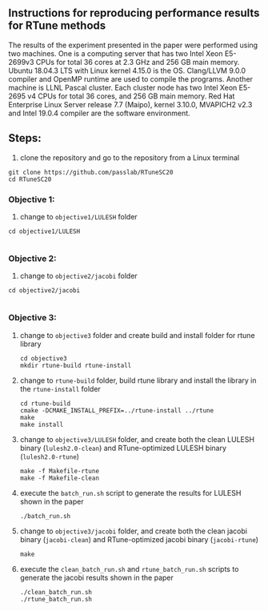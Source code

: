 ## Instructions for reproducing performance results for RTune methods

The results of the experiment presented in the paper were performed using two machines. One  is  a computing  server  that  has  two  Intel  Xeon  E5-2699v3  CPUs for total 36 cores at 2.3 GHz and 256 GB main memory. Ubuntu 18.04.3 LTS with Linux kernel 4.15.0  is  the  OS.  Clang/LLVM  9.0.0  compiler  and  OpenMP runtime  are  used  to  compile  the  programs. Another machine is LLNL Pascal  cluster.  Each  cluster  node  has  two  Intel  Xeon  E5-2695 v4 CPUs for total 36 cores, and 256 GB main memory. Red  Hat  Enterprise  Linux  Server  release  7.7  (Maipo),  kernel 3.10.0,  MVAPICH2  v2.3  and  Intel  19.0.4  compiler  are  the software environment.

## Steps:
1. clone the repository and go to the repository from a Linux terminal

```
git clone https://github.com/passlab/RTuneSC20
cd RTuneSC20
```

### Objective 1: 

1. change to `objective1/LULESH` folder

```
cd objective1/LULESH


```


### Objective 2:

1. change to `objective2/jacobi` folder
```
cd objective2/jacobi


```

### Objective 3: 

1. change to `objective3` folder and create build and install folder for rtune library
    ```
    cd objective3
    mkdir rtune-build rtune-install
    ```
1. change to `rtune-build` folder, build rtune library and install the library in the `rtune-install` folder
    ```
    cd rtune-build
    cmake -DCMAKE_INSTALL_PREFIX=../rtune-install ../rtune 
    make
    make install

    ```
1. change to `objective3/LULESH` folder, and create both the clean LULESH binary (`lulesh2.0-clean`) and RTune-optimized LULESH binary (`lulesh2.0-rtune`)

    ```
    make -f Makefile-rtune 
    make -f Makefile-clean
    ```
1. execute the `batch_run.sh` script to generate the results for LULESH shown in the paper

    ```
    ./batch_run.sh
    ```
1. change to `objective3/jacobi` folder, and create both the clean jacobi binary (`jacobi-clean`) and RTune-optimized jacobi binary (`jacobi-rtune`)
    ```
    make
    ```
1. execute the `clean_batch_run.sh` and `rtune_batch_run.sh` scripts to generate the jacobi results shown in the paper
    ```
    ./clean_batch_run.sh
    ./rtune_batch_run.sh
    ```
    
